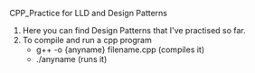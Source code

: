 CPP_Practice for LLD and Design Patterns

1. Here you can find Design Patterns that I've practised so far.
2. To compile and run a cpp program
    - g++ -o {anyname} filename.cpp (compiles it)
    - ./anyname (runs it)